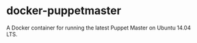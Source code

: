 docker-puppetmaster
===================

A Docker container for running the latest Puppet Master on Ubuntu 14.04 LTS.
